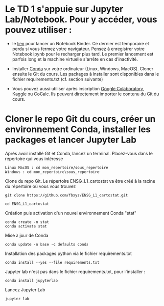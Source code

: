 # Le TD 1 s'appuie sur Jupyter Lab/Notebook. Pour y accéder, vous pouvez utiliser : 


- le [lien](https://mybinder.org/v2/gh/fbxyz/ENSG_L1_cartostat/HEAD) pour lancer un Notebook Binder. Ce dernier est temporaire et perdu si vous fermez votre navigateur. Pensez à enregistrer votre Notebook ipynb pour le recharger plus tard. Le premier lancement est parfois long et la machine virtuelle s'arrête en cas d'inactivité.

- Installer [Conda](https://docs.conda.io/projects/conda/en/stable/user-guide/install/index.html) sur votre ordinateur (Linux, Windows, MacOS). Cloner ensuite le Git du cours. Les packages à installer sont disponibles dans le fichier requirements.txt (cf. section suivante)

- Vous pouvez aussi utiliser après inscription [Google Colaboratory](https://colab.research.google.com/), [Kaggle](https://www.kaggle.com/) ou [CoCalc](https://cocalc.com/features/jupyter-notebook). Ils peuvent directement importer le contenu du Git du cours.


# Cloner le repo Git du cours, créer un environnement Conda, installer les packages et lancer Jupyter Lab
Après avoir installé Git et Conda, lancez un terminal. Placez-vous dans le répertoire qui vous intéresse
```
Linux MacOS : cd mon_repertoire/sous_repertoire
Windows : cd mon_repertoire\sous_repertoire
```

Clone du repo Git. Le répertoire ENSG_L1_cartostat va être créé à la racine du répertoire où vous vous trouvez
```
git clone https://github.com/fbxyz/ENSG_L1_cartostat.git

cd ENSG_L1_cartostat
```

Création puis activation d'un nouvel environnement Conda "stat"
```
conda create -n stat
conda activate stat
```

Mise à jour de Conda
```
conda update -n base -c defaults conda
```

Installation des packages python via le fichier requirements.txt 
``` 
conda install --yes --file requirements.txt
```

Jupyter lab n'est pas dans le fichier requirements.txt, pour l'installer : 
```
conda install jupyterlab
```

Lancez Jupyter Lab
```
jupyter lab
```



